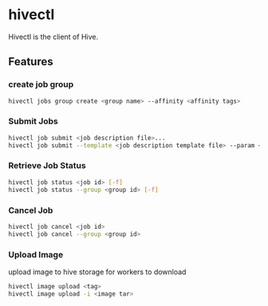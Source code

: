 # hivectl

Hivectl is the client of Hive.

## Features

### create job group

```bash
hivectl jobs group create <group name> --affinity <affinity tags>
```

### Submit Jobs

```bash
hivectl job submit <job description file>...
hivectl job submit --template <job description template file> --param <param file>
```

### Retrieve Job Status

```bash
hivectl job status <job id> [-f]
hivectl job status --group <group id> [-f]
```

### Cancel Job

```bash
hivectl job cancel <job id>
hivectl job cancel --group <group id>
```

### Upload Image

upload image to hive storage for workers to download

```bash
hivectl image upload <tag>
hivectl image upload -i <image tar>
```